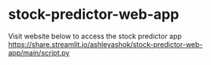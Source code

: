 # stock-predictor-web-app

Visit website below to access the stock predictor app
https://share.streamlit.io/ashleyashok/stock-predictor-web-app/main/script.py
